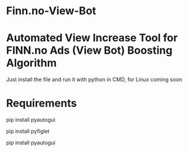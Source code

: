 # Finn.no-View-Bot
# Automated View Increase Tool for FINN.no Ads  (View Bot) Boosting Algorithm

Just install the file and run it with python in CMD, for Linux coming soon

# Requirements
pip install pyautogui

pip install pyfiglet

pip install pyautogui

